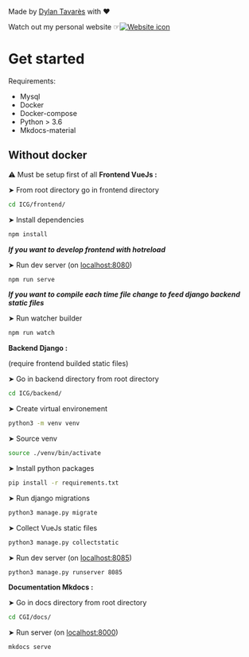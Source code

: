 Made by [Dylan Tavarès]() with ❤️


Watch out my personal website ☞[![Website icon](https://img.icons8.com/color/34/000000/internet--v2.png)](https://www/dt-developpement.fr)

# Get started

Requirements:

- Mysql
- Docker
- Docker-compose
- Python > 3.6
- Mkdocs-material

## Without docker

⚠️ Must be setup first of all
**Frontend VueJs :**

➤ From root directory go in frontend directory

```sh
cd ICG/frontend/
```

➤ Install dependencies

```sh
npm install
```

***If you want to develop frontend with hotreload***

➤ Run dev server (on [localhost:8080]())

```sh
npm run serve
```

***If you want to compile each time file change to feed django backend static files***

➤ Run watcher builder

```sh
npm run watch
```


**Backend Django :**

(require frontend builded static files)

➤ Go in backend directory from root directory

```sh
cd ICG/backend/
```

➤ Create virtual environement

```sh
python3 -m venv venv
```

➤ Source venv

```sh
source ./venv/bin/activate
```

➤ Install python packages

```sh
pip install -r requirements.txt
```

➤ Run django migrations

```sh
python3 manage.py migrate
```

➤ Collect VueJs static files

```sh
python3 manage.py collectstatic
```

➤ Run dev server (on [localhost:8085]())

```sh
python3 manage.py runserver 8085
```

**Documentation Mkdocs :**

➤ Go in docs directory from root directory

```sh
cd CGI/docs/
```

➤ Run server (on [localhost:8000]())

```sh
mkdocs serve
```